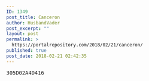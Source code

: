 ```yaml
---
ID: 1349
post_title: Canceron
author: HusbandVader
post_excerpt: ""
layout: post
permalink: >
  https://portalrepository.com/2018/02/21/canceron/
published: true
post_date: 2018-02-21 02:42:35
---
```

<pre>305D02A4D416</pre>